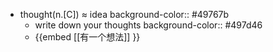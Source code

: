 - thought(n.[C]) ≈ idea
  background-color:: #49767b
	- write down your thoughts
	  background-color:: #497d46
	- {{embed [[有一个想法]] }}